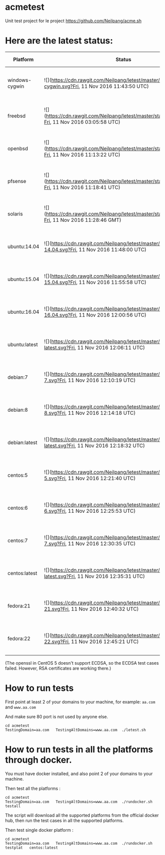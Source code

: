 # acmetest
Unit test project for le project https://github.com/Neilpang/acme.sh



# Here are the latest status:

| Platform | Status| Last Run Time| Comments|
-----------|-------|--------------|---------|
|windows-cygwin| ![](https://cdn.rawgit.com/Neilpang/letest/master/status/windows-cygwin.svg?Fri, 11 Nov 2016 11:43:50 UTC)| Fri, 11 Nov 2016 11:43:50 UTC| Passed |
|freebsd| ![](https://cdn.rawgit.com/Neilpang/letest/master/status/freebsd.svg?Fri, 11 Nov 2016 03:05:58 UTC)| Fri, 11 Nov 2016 03:05:58 UTC| Passed |
|openbsd| ![](https://cdn.rawgit.com/Neilpang/letest/master/status/openbsd.svg?Fri, 11 Nov 2016 11:13:22 UTC)| Fri, 11 Nov 2016 11:13:22 UTC| Passed |
|pfsense| ![](https://cdn.rawgit.com/Neilpang/letest/master/status/pfsense.svg?Fri, 11 Nov 2016 11:18:41 UTC)| Fri, 11 Nov 2016 11:18:41 UTC| Passed |
|solaris| ![](https://cdn.rawgit.com/Neilpang/letest/master/status/solaris.svg?Fri, 11 Nov 2016 11:28:46 GMT)| Fri, 11 Nov 2016 11:28:46 GMT| Passed |
|ubuntu:14.04| ![](https://cdn.rawgit.com/Neilpang/letest/master/status/ubuntu-14.04.svg?Fri, 11 Nov 2016 11:48:00 UTC)| Fri, 11 Nov 2016 11:48:00 UTC| Passed |
|ubuntu:15.04| ![](https://cdn.rawgit.com/Neilpang/letest/master/status/ubuntu-15.04.svg?Fri, 11 Nov 2016 11:55:58 UTC)| Fri, 11 Nov 2016 11:55:58 UTC| Passed |
|ubuntu:16.04| ![](https://cdn.rawgit.com/Neilpang/letest/master/status/ubuntu-16.04.svg?Fri, 11 Nov 2016 12:00:56 UTC)| Fri, 11 Nov 2016 12:00:56 UTC| Passed |
|ubuntu:latest| ![](https://cdn.rawgit.com/Neilpang/letest/master/status/ubuntu-latest.svg?Fri, 11 Nov 2016 12:06:11 UTC)| Fri, 11 Nov 2016 12:06:11 UTC| Passed |
|debian:7| ![](https://cdn.rawgit.com/Neilpang/letest/master/status/debian-7.svg?Fri, 11 Nov 2016 12:10:19 UTC)| Fri, 11 Nov 2016 12:10:19 UTC| Passed |
|debian:8| ![](https://cdn.rawgit.com/Neilpang/letest/master/status/debian-8.svg?Fri, 11 Nov 2016 12:14:18 UTC)| Fri, 11 Nov 2016 12:14:18 UTC| Passed |
|debian:latest| ![](https://cdn.rawgit.com/Neilpang/letest/master/status/debian-latest.svg?Fri, 11 Nov 2016 12:18:32 UTC)| Fri, 11 Nov 2016 12:18:32 UTC| Passed |
|centos:5| ![](https://cdn.rawgit.com/Neilpang/letest/master/status/centos-5.svg?Fri, 11 Nov 2016 12:21:40 UTC)| Fri, 11 Nov 2016 12:21:40 UTC| Passed |
|centos:6| ![](https://cdn.rawgit.com/Neilpang/letest/master/status/centos-6.svg?Fri, 11 Nov 2016 12:25:53 UTC)| Fri, 11 Nov 2016 12:25:53 UTC| Passed |
|centos:7| ![](https://cdn.rawgit.com/Neilpang/letest/master/status/centos-7.svg?Fri, 11 Nov 2016 12:30:35 UTC)| Fri, 11 Nov 2016 12:30:35 UTC| Passed |
|centos:latest| ![](https://cdn.rawgit.com/Neilpang/letest/master/status/centos-latest.svg?Fri, 11 Nov 2016 12:35:31 UTC)| Fri, 11 Nov 2016 12:35:31 UTC| Passed |
|fedora:21| ![](https://cdn.rawgit.com/Neilpang/letest/master/status/fedora-21.svg?Fri, 11 Nov 2016 12:40:32 UTC)| Fri, 11 Nov 2016 12:40:32 UTC| Passed |
|fedora:22| ![](https://cdn.rawgit.com/Neilpang/letest/master/status/fedora-22.svg?Fri, 11 Nov 2016 12:45:21 UTC)| Fri, 11 Nov 2016 12:45:21 UTC| Passed |
(The openssl in CentOS 5 doesn't support ECDSA, so the ECDSA test cases failed. However, RSA certificates are working there.)

# How to run tests

First point at least 2 of your domains to your machine, 
for example: `aa.com` and `www.aa.com`

And make sure 80 port is not used by anyone else.

```
cd acmetest
TestingDomain=aa.com   TestingAltDomains=www.aa.com  ./letest.sh
```

# How to run tests in all the platforms through docker.

You must have docker installed, and also point 2 of your domains to your machine.

Then test all the platforms :

```
cd acmetest
TestingDomain=aa.com   TestingAltDomains=www.aa.com  ./rundocker.sh  testall
```

The script will download all the supported platforms from the official docker hub, then run the test cases in all the supported platforms.

Then test single docker platform :

```
cd acmetest
TestingDomain=aa.com   TestingAltDomains=www.aa.com  ./rundocker.sh  testplat   centos:latest
```









